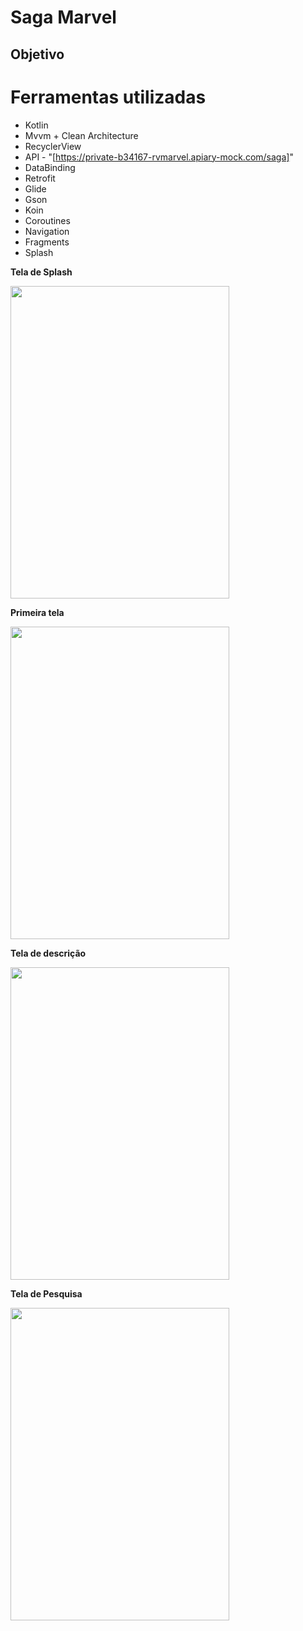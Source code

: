 # Saga Marvel 

## Objetivo

# Ferramentas utilizadas
* Kotlin
* Mvvm + Clean Architecture
* RecyclerView
* API - "[https://private-b34167-rvmarvel.apiary-mock.com/saga]"
* DataBinding
* Retrofit
* Glide
* Gson
* Koin
* Coroutines
* Navigation
* Fragments
* Splash

<b> Tela de Splash</b>

<img src= "https://github.com/user-attachments/assets/b74bed12-7eb5-48d8-8749-cbc3a8d59d4c" width = "350" height="500"/>

<b> Primeira tela </b>

<img src= "https://github.com/user-attachments/assets/e8f3d94e-0a08-4816-8018-7baac4998374"  width = "350" height="500"/>

<b> Tela de descrição</b>

<img src= "https://github.com/user-attachments/assets/eadc58df-2316-47a0-9c77-4c907f2f0808" width = "350" height="500"/>

<b> Tela de Pesquisa</b>

<img src= "https://github.com/user-attachments/assets/a01eb8f4-226f-4f5b-85d0-3ba1bf02d153" width = "350" height="500"/>
